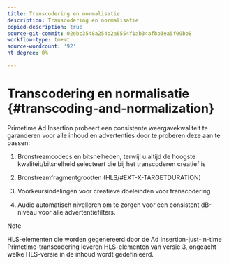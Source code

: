 ```yaml
---
title: Transcodering en normalisatie
description: Transcodering en normalisatie
copied-description: true
source-git-commit: 02ebc3548a254b2a6554f1ab34afbb3ea5f09bb8
workflow-type: tm+mt
source-wordcount: '92'
ht-degree: 0%

---
```


# Transcodering en normalisatie {#transcoding-and-normalization}

Primetime Ad Insertion probeert een consistente weergavekwaliteit te garanderen voor alle inhoud en advertenties door te proberen deze aan te passen:

1. Bronstreamcodecs en bitsnelheden, terwijl u altijd de hoogste kwaliteit/bitsnelheid selecteert die bij het transcoderen creatief is

1. Bronstreamfragmentgrootten (HLS/#EXT-X-TARGETDURATION)

1. Voorkeursindelingen voor creatieve doeleinden voor transcodering

1. Audio automatisch nivelleren om te zorgen voor een consistent dB-niveau voor alle advertentiefilters.

>[!NOTE]
>
>HLS-elementen die worden gegenereerd door de Ad Insertion-just-in-time Primetime-transcodering leveren HLS-elementen van versie 3, ongeacht welke HLS-versie in de inhoud wordt gedefinieerd.
